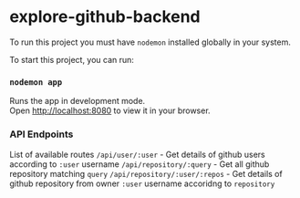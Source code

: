 # explore-github-backend
To run this project you must have `nodemon` installed globally in your system.


To start this project, you can run:
### `nodemon app`

Runs the app in development mode.\
Open [http://localhost:8080](http://localhost:8080) to view it in your browser.

### API Endpoints
List of available routes
`/api/user/:user` - Get details of github users according to `:user` username
`/api/repository/:query` - Get all github repository matching `query`
`/api/repository/:user/:repos` - Get details of github repository from owner `:user` username accoridng to `repository`

